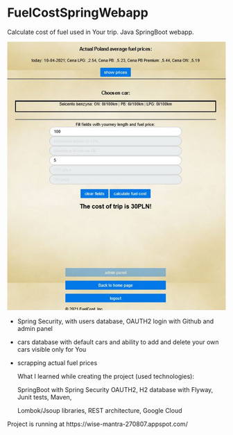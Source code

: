 # FuelCostSpringWebapp

<p>Calculate cost of fuel used in Your trip.
Java SpringBoot webapp.</p>

![alt text](https://github.com/aplen/FuelCostGoogleCloud/blob/master/scr.jpg?raw=true)


- Spring Security, with users database, OAUTH2 login with Github and admin panel</p>
- cars database with default cars and ability to add and delete your own cars visible only for You</p>
- scrapping actual fuel prices</p> 
What I learned while creating the project (used technologies):</p>
SpringBoot with Spring Security OAUTH2, H2 database with Flyway, Junit tests, Maven,</p> 
Lombok/Jsoup libraries, REST architecture, Google Cloud</p>

<p>Project is running at https://wise-mantra-270807.appspot.com/</p>


